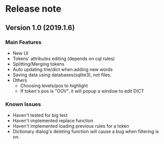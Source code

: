 # Release note
## Version 1.0 (2019.1.6)

### Main Features
- New UI
- Tokens' attributes editing (depends on cql rules)
- Splitting/Merging tokens
- Auto updating trie/dict when adding new words
- Saving data using databases(sqlite3), not files.
- Others
    - Choosing levels/pos to highlight
    - If token's pos is "OOV", it will popup a window to edit DICT

### Known Issues
- Haven't tested for big text
- Haven't implemented replace function
- Haven't implemented loading previous rules for a token
- Dictionary dialog's deleting function will cause a bug when filtering is on.
